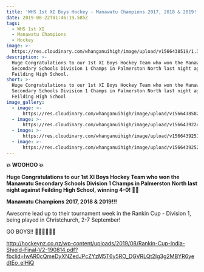 ```yaml
---
title: 'WHS 1st XI Boys Hockey - Manawatu Champions 2017, 2018 & 2019!!!'
date: 2019-08-22T01:46:19.585Z
tags:
  - WHS 1st XI
  - Manawatu Champions
  - Hockey
image: >-
  https://res.cloudinary.com/whanganuihigh/image/upload/v1566438519/1.3_years_in_a_row....jpg
description: >-
  Huge Congratulations to our 1st XI Boys Hockey Team who won the Manawatu
  Secondary Schools Division 1 Champs in Palmerston North last night against
  Feilding High School.
short: >-
  Huge Congratulations to our 1st XI Boys Hockey Team who won the Manawatu
  Secondary Schools Division 1 Champs in Palmerston North last night against
  Feilding High School
image_gallery:
  - image: >-
      https://res.cloudinary.com/whanganuihigh/image/upload/v1566438582/2.Winners-4-to-Nil.jpg
  - image: >-
      https://res.cloudinary.com/whanganuihigh/image/upload/v1566439224/3.68860366_1325834344232335_8747008490976837632crop_n.jpg
  - image: >-
      https://res.cloudinary.com/whanganuihigh/image/upload/v1566439251/4.68964869_1325834320899004_5061944443842592768crop_n.jpg
  - image: >-
      https://res.cloudinary.com/whanganuihigh/image/upload/v1566439252/5.69473164_1325834300899006_594145971634438144crop_n.jpg
---
```

**💥 WOOHOO 💥**

**Huge Congratulations to our 1st XI Boys Hockey Team who won the Manawatu Secondary Schools Division 1 Champs in Palmerston North last night against Feilding High School, winning 4-0! 👏👏**

**Manawatu Champions 2017, 2018 & 2019!!!**

Awesome lead up to their tournament week in the Rankin Cup - Division 1, being played in Christchurch, 2-7 September!

GO BOYS!! 💚💛🏑🏑💛💚

http://hockeynz.co.nz/wp-content/uploads/2019/08/Rankin-Cup-India-Shield-Final-V2-190814.pdf?fbclid=IwAR0cQmeDyXNZedJPcZYzM5T6y5RO_DGVRLQt2Ig3g2MBYR6yedtEo_eIHiQ
